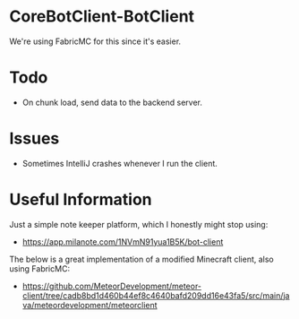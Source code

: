 # CoreBotClient-BotClient
We're using FabricMC for this since it's easier.

# Todo
- On chunk load, send data to the backend server.

# Issues
- Sometimes IntelliJ crashes whenever I run the client.

# Useful Information
Just a simple note keeper platform, which I honestly might stop using:
- https://app.milanote.com/1NVmN91yua1B5K/bot-client

The below is a great implementation of a modified Minecraft client, also using FabricMC:
- https://github.com/MeteorDevelopment/meteor-client/tree/cadb8bd1d460b44ef8c4640bafd209dd16e43fa5/src/main/java/meteordevelopment/meteorclient